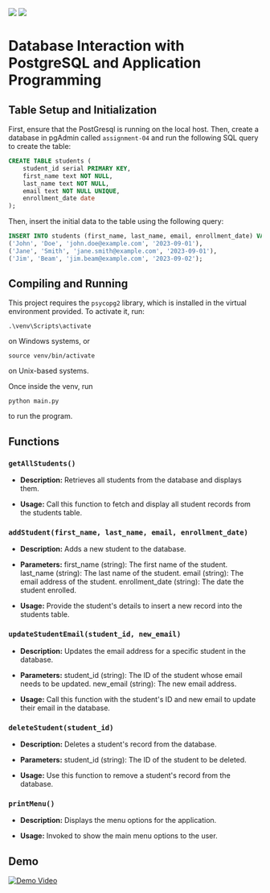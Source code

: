 ![](https://img.shields.io/badge/python-3.9-blue) ![](https://badgen.net/badge/icon/postgresql?icon=postgresql&label)

# Database Interaction with PostgreSQL and Application Programming

## Table Setup and Initialization
First, ensure that the PostGresql is running on the local host. Then, create a database in pgAdmin called `assignment-04` and run the following SQL query to create the table:


```sql
CREATE TABLE students (
    student_id serial PRIMARY KEY,
    first_name text NOT NULL,
    last_name text NOT NULL,
    email text NOT NULL UNIQUE,
    enrollment_date date
);
```


Then, insert the initial data to the table using the following query:


```sql
INSERT INTO students (first_name, last_name, email, enrollment_date) VALUES
('John', 'Doe', 'john.doe@example.com', '2023-09-01'),
('Jane', 'Smith', 'jane.smith@example.com', '2023-09-01'),
('Jim', 'Beam', 'jim.beam@example.com', '2023-09-02');
```


## Compiling and Running
This project requires the `psycopg2` library, which is installed in the virtual environment provided. To activate it, run:

```
.\venv\Scripts\activate
```
on Windows systems, or
```shell
source venv/bin/activate
```
on Unix-based systems.

Once inside the venv, run
```shell
python main.py
```
to run the program.

## Functions
### `getAllStudents()`
- **Description:** Retrieves all students from the database and displays them.

- **Usage:** Call this function to fetch and display all student records from the students table.

### `addStudent(first_name, last_name, email, enrollment_date)`
- **Description:** Adds a new student to the database.

- **Parameters:**
first_name (string): The first name of the student.
last_name (string): The last name of the student.
email (string): The email address of the student.
enrollment_date (string): The date the student enrolled.

- **Usage:** Provide the student's details to insert a new record into the students table.

### `updateStudentEmail(student_id, new_email)`
- **Description:** Updates the email address for a specific student in the database.

- **Parameters:**
student_id (string): The ID of the student whose email needs to be updated.
new_email (string): The new email address.

- **Usage:** Call this function with the student's ID and new email to update their email in the database.

### `deleteStudent(student_id)`
- **Description:** Deletes a student's record from the database.

- **Parameters:**
student_id (string): The ID of the student to be deleted.

- **Usage:** Use this function to remove a student's record from the database.

### `printMenu()`
- **Description:** Displays the menu options for the application.

- **Usage:** Invoked to show the main menu options to the user.

## Demo
[![Demo Video](https://img.youtube.com/vi/Y0qW-XDyTNk/maxresdefault.jpg)](https://youtu.be/Y0qW-XDyTNk)
